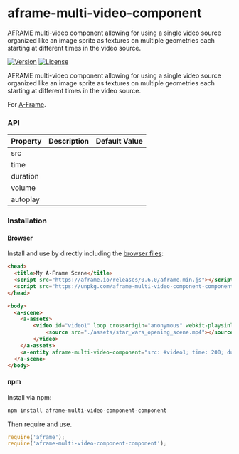 # aframe-multi-video-component
AFRAME multi-video component allowing for using a single video source organized like an image sprite as textures on multiple geometries each starting at different times in the video source.

[![Version](http://img.shields.io/npm/v/aframe-multi-video-component-component.svg?style=flat-square)](https://npmjs.org/package/aframe-multi-video-component-component)
[![License](http://img.shields.io/npm/l/aframe-multi-video-component-component.svg?style=flat-square)](https://npmjs.org/package/aframe-multi-video-component-component)

AFRAME multi-video component allowing for using a single video source organized like an image sprite as textures on multiple geometries each starting at different times in the video source.

For [A-Frame](https://aframe.io).

### API

| Property | Description | Default Value |
| -------- | ----------- | ------------- |
| src      |             |               |
| time     |             |               |
| duration |             |               |
| volume   |             |               |
| autoplay |             |               |

### Installation

#### Browser

Install and use by directly including the [browser files](dist):

```html
<head>
  <title>My A-Frame Scene</title>
  <script src="https://aframe.io/releases/0.6.0/aframe.min.js"></script>
  <script src="https://unpkg.com/aframe-multi-video-component-component/dist/aframe-multi-video-component-component.min.js"></script>
</head>

<body>
  <a-scene>
    <a-assets>
        <video id="video1" loop crossorigin="anonymous" webkit-playsinline playsinline>
            <source src="./assets/star_wars_opening_scene.mp4"></source>
        </video>
    </a-assets>
    <a-entity aframe-multi-video-component="src: #video1; time: 200; duration: 5; volume: 0.5; autoplay:true;"></a-entity>
  </a-scene>
</body>
```

#### npm

Install via npm:

```bash
npm install aframe-multi-video-component-component
```

Then require and use.

```js
require('aframe');
require('aframe-multi-video-component-component');
```
